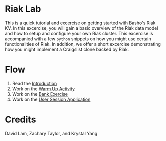 # Riak Lab
This is a quick tutorial and excercise on getting started with Basho's
Riak KV. In this excercise, you will gain a basic overview of the Riak
data model and how to setup and configure your own Riak cluster. This
excercise is accompanied with a few `python` snippets on how you might
use certain functionalities of Riak. In addition, we offer a short
excercise demonstrating how you might implement a Craigslist clone
backed by Riak.

# Flow
1. Read the [Introduction](https://github.com/course-book/riak-lab/blob/master/Introduction.md)
2. Work on the [Warm Up Activity](https://github.com/course-book/riak-lab/blob/master/WarmUpActivity.md)
3. Work on the [Bank Exercise](https://github.com/course-book/riak-lab/blob/master/BankingExcercise.md)
4. Work on the [User Session Application](https://github.com/course-book/riak-lab/blob/master/FollowOnActivity.md)

# Credits
David Lam, Zachary Taylor, and Krystal Yang
